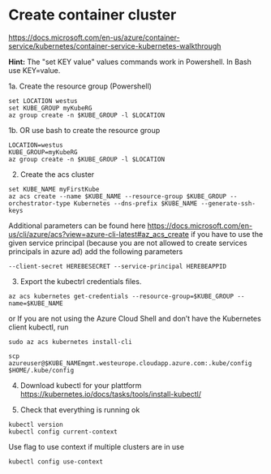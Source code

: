 # Create container cluster
https://docs.microsoft.com/en-us/azure/container-service/kubernetes/container-service-kubernetes-walkthrough

**Hint:** The "set KEY value" values commands work in Powershell. In Bash use KEY=value.

1a. Create the resource group (Powershell)
```
set LOCATION westus
set KUBE_GROUP myKubeRG
az group create -n $KUBE_GROUP -l $LOCATION
```


1b. OR use bash to create the resource group 
```
LOCATION=westus
KUBE_GROUP=myKubeRG
az group create -n $KUBE_GROUP -l $LOCATION
```

2. Create the acs cluster
```
set KUBE_NAME myFirstKube
az acs create --name $KUBE_NAME --resource-group $KUBE_GROUP --orchestrator-type Kubernetes --dns-prefix $KUBE_NAME --generate-ssh-keys
```
Additional parameters can be found here https://docs.microsoft.com/en-us/cli/azure/acs?view=azure-cli-latest#az_acs_create
if you have to use the given service principal (because you are not allowed to create services principals in azure ad) add the following parameters
```
--client-secret HEREBESECRET --service-principal HEREBEAPPID
```
3. Export the kubectrl credentials files. 
```
az acs kubernetes get-credentials --resource-group=$KUBE_GROUP --name=$KUBE_NAME
```

or If you are not using the Azure Cloud Shell and don’t have the Kubernetes client kubectl, run 
```
sudo az acs kubernetes install-cli

scp azureuser@$KUBE_NAMEmgmt.westeurope.cloudapp.azure.com:.kube/config $HOME/.kube/config
```
4. Download kubectl for your plattform
https://kubernetes.io/docs/tasks/tools/install-kubectl/ 

5. Check that everything is running ok
```
kubectl version
kubectl config current-context
```

Use flag to use context if multiple clusters are in use
```
kubectl config use-context
```
